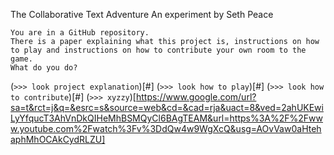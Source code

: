 The Collaborative Text Adventure
An experiment by Seth Peace

```
You are in a GitHub repository.
There is a paper explaining what this project is, instructions on how to play and instructions on how to contribute your own room to the game.
What do you do?
```
(`>>> look project explanation`)[#]
(`>>> look how to play`)[#]
(`>>> look how to contribute`)[#]
(`>>> xyzzy`)[https://www.google.com/url?sa=t&rct=j&q=&esrc=s&source=web&cd=&cad=rja&uact=8&ved=2ahUKEwiLyYfqucT3AhVnDkQIHeMhBSMQyCl6BAgTEAM&url=https%3A%2F%2Fwww.youtube.com%2Fwatch%3Fv%3DdQw4w9WgXcQ&usg=AOvVaw0aHtehaphMhOCAkCydRLZU]
